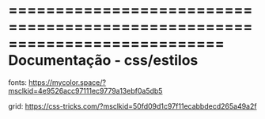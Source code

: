 ===========================================================================
                        Documentação - css/estilos
===========================================================================
fonts:
https://mycolor.space/?msclkid=4e9526acc97111ec9779a13ebf0a5db5

grid:
https://css-tricks.com/?msclkid=50fd09d1c97f11ecabbdecd265a49a2f